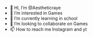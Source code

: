 - 👋 Hi, I’m @Aestheticraye
- 👀 I’m interested in Games
- 🌱 I’m currently learning in school
- 💞️ I’m looking to collaborate on Games
- 📫 How to reach me Instagram and yt

<!---
Aestheticraye/Aestheticraye is a ✨ special ✨ repository because its `README.md` (this file) appears on your GitHub profile.
You can click the Preview link to take a look at your changes.
--->
